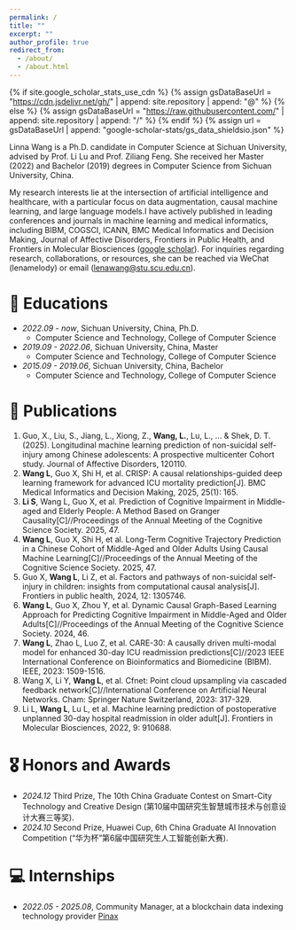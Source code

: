 ```yaml
---
permalink: /
title: ""
excerpt: ""
author_profile: true
redirect_from: 
  - /about/
  - /about.html
---
```


{% if site.google_scholar_stats_use_cdn %}
{% assign gsDataBaseUrl = "https://cdn.jsdelivr.net/gh/" | append: site.repository | append: "@" %}
{% else %}
{% assign gsDataBaseUrl = "https://raw.githubusercontent.com/" | append: site.repository | append: "/" %}
{% endif %}
{% assign url = gsDataBaseUrl | append: "google-scholar-stats/gs_data_shieldsio.json" %}

<span class='anchor' id='about-me'></span>

Linna Wang is a Ph.D. candidate in Computer Science at Sichuan University, advised by Prof. Li Lu and Prof. Ziliang Feng. She received her Master (2022) and Bachelor (2019) degrees in Computer Science from Sichuan University, China. 

My research interests lie at the intersection of artificial intelligence and healthcare, with a particular focus on data augmentation, causal machine learning, and large language models.I have actively published in leading conferences and journals in machine learning and medical informatics, including BIBM, COGSCI, ICANN, BMC Medical Informatics and Decision Making, Journal of Affective Disorders, Frontiers in Public Health, and Frontiers in Molecular Biosciences (<a href='https://scholar.google.com/citations?hl=zh-CN&user=sbsucXoAAAAJ'>google scholar</a>). For inquiries regarding research, collaborations, or resources, she can be reached via WeChat (lenamelody) or email (lenawang@stu.scu.edu.cn).

<!-- # 🔥 News
- *2022.02*: &nbsp;🎉🎉 Lorem ipsum dolor sit amet, consectetur adipiscing elit. Vivamus ornare aliquet ipsum, ac tempus justo dapibus sit amet. 
- *2022.02*: &nbsp;🎉🎉 Lorem ipsum dolor sit amet, consectetur adipiscing elit. Vivamus ornare aliquet ipsum, ac tempus justo dapibus sit amet. -->

# 📖 Educations
- *2022.09 - now*, Sichuan University, China, Ph.D.
  - Computer Science and Technology, College of Computer Science
- *2019.09 - 2022.06*, Sichuan University, China, Master
  - Computer Science and Technology, College of Computer Science
- *2015.09 - 2019.06*, Sichuan University, China, Bachelor
  - Computer Science and Technology, College of Computer Science

# 📝 Publications 

1. Guo, X., Liu, S., Jiang, L., Xiong, Z., **Wang, L.**, Lu, L., ... & Shek, D. T. (2025). Longitudinal machine learning prediction of non-suicidal self-injury among Chinese adolescents: A prospective multicenter Cohort study. Journal of Affective Disorders, 120110.
2. **Wang L**, Guo X, Shi H, et al. CRISP: A causal relationships-guided deep learning framework for advanced ICU mortality prediction[J]. BMC Medical Informatics and Decision Making, 2025, 25(1): 165.
3. **Li S**, Wang L, Guo X, et al. Prediction of Cognitive Impairment in Middle-aged and Elderly People: A Method Based on Granger Causality[C]//Proceedings of the Annual Meeting of the Cognitive Science Society. 2025, 47.
4. **Wang L**, Guo X, Shi H, et al. Long-Term Cognitive Trajectory Prediction in a Chinese Cohort of Middle-Aged and Older Adults Using Causal Machine Learning[C]//Proceedings of the Annual Meeting of the Cognitive Science Society. 2025, 47.
5. Guo X, **Wang L**, Li Z, et al. Factors and pathways of non-suicidal self-injury in children: insights from computational causal analysis[J]. Frontiers in public health, 2024, 12: 1305746.
6. **Wang L**, Guo X, Zhou Y, et al. Dynamic Causal Graph-Based Learning Approach for Predicting Cognitive Impairment in Middle-Aged and Older Adults[C]//Proceedings of the Annual Meeting of the Cognitive Science Society. 2024, 46.
7. **Wang L**, Zhao L, Luo Z, et al. CARE-30: A causally driven multi-modal model for enhanced 30-day ICU readmission predictions[C]//2023 IEEE International Conference on Bioinformatics and Biomedicine (BIBM). IEEE, 2023: 1509-1516.
8. Wang X, Li Y, **Wang L**, et al. Cfnet: Point cloud upsampling via cascaded feedback network[C]//International Conference on Artificial Neural Networks. Cham: Springer Nature Switzerland, 2023: 317-329.
9. Li L, **Wang L**, Lu L, et al. Machine learning prediction of postoperative unplanned 30-day hospital readmission in older adult[J]. Frontiers in Molecular Biosciences, 2022, 9: 910688.

# 🎖 Honors and Awards
- *2024.12* Third Prize, The 10th China Graduate Contest on Smart-City Technology and Creative Design (第10届中国研究生智慧城市技术与创意设计大赛三等奖). 
- *2024.10*  Second Prize, Huawei Cup, 6th China Graduate AI Innovation Competition (“华为杯”第6届中国研究生人工智能创新大赛).

<!-- # 💬 Invited Talks
- *2021.06*, Lorem ipsum dolor sit amet, consectetur adipiscing elit. Vivamus ornare aliquet ipsum, ac tempus justo dapibus sit amet. 
- *2021.03*, Lorem ipsum dolor sit amet, consectetur adipiscing elit. Vivamus ornare aliquet ipsum, ac tempus justo dapibus sit amet.  \| [\[video\]](https://github.com/) -->

# 💻 Internships
- *2022.05 - 2025.08*, Community Manager, at a blockchain data indexing technology provider <a href='https://pinax.network/en'>Pinax</a>
